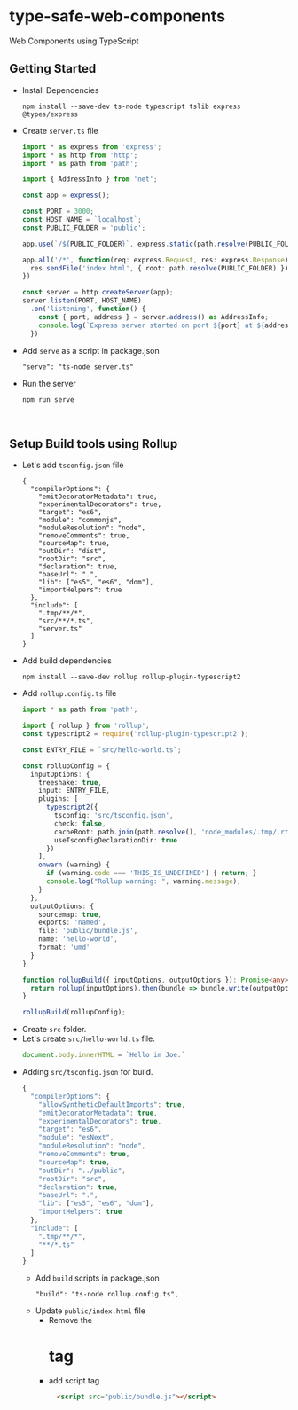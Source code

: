 # type-safe-web-components
Web Components using TypeScript

## Getting Started
* Install Dependencies
  ```
  npm install --save-dev ts-node typescript tslib express @types/express
  ```
* Create `server.ts` file
  ```typescript
  import * as express from 'express';
  import * as http from 'http';
  import * as path from 'path';

  import { AddressInfo } from 'net';

  const app = express();

  const PORT = 3000;
  const HOST_NAME = `localhost`;
  const PUBLIC_FOLDER = 'public';

  app.use(`/${PUBLIC_FOLDER}`, express.static(path.resolve(PUBLIC_FOLDER)));

  app.all('/*', function(req: express.Request, res: express.Response) {
    res.sendFile('index.html', { root: path.resolve(PUBLIC_FOLDER) })
  })

  const server = http.createServer(app);
  server.listen(PORT, HOST_NAME)
    .on('listening', function() {
      const { port, address } = server.address() as AddressInfo;
      console.log(`Express server started on port ${port} at ${address}.`); 
    })
  ```
* Add `serve` as a script in package.json
  ```
  "serve": "ts-node server.ts"
  ```
* Run the server
  ```
  npm run serve
  ```
<br />

## Setup Build tools using Rollup
* Let's add `tsconfig.json` file
  ```
  {
    "compilerOptions": {
      "emitDecoratorMetadata": true,
      "experimentalDecorators": true,
      "target": "es6",
      "module": "commonjs",
      "moduleResolution": "node",
      "removeComments": true,
      "sourceMap": true,
      "outDir": "dist",
      "rootDir": "src",
      "declaration": true,
      "baseUrl": ".",
      "lib": ["es5", "es6", "dom"],
      "importHelpers": true
    },
    "include": [
      ".tmp/**/*",
      "src/**/*.ts",
      "server.ts"
    ]
  }
  ```
* Add build dependencies
  ```
  npm install --save-dev rollup rollup-plugin-typescript2
  ```
* Add `rollup.config.ts` file
  ```typescript
  import * as path from 'path';

  import { rollup } from 'rollup';
  const typescript2 = require('rollup-plugin-typescript2');

  const ENTRY_FILE = `src/hello-world.ts`;

  const rollupConfig = {
    inputOptions: {
      treeshake: true,
      input: ENTRY_FILE,
      plugins: [
        typescript2({
          tsconfig: 'src/tsconfig.json',
          check: false,
          cacheRoot: path.join(path.resolve(), 'node_modules/.tmp/.rts2_cache'), 
          useTsconfigDeclarationDir: true       
        })
      ],
      onwarn (warning) {
        if (warning.code === 'THIS_IS_UNDEFINED') { return; }
        console.log("Rollup warning: ", warning.message);
      }
    },
    outputOptions: {
      sourcemap: true,
      exports: 'named',
      file: 'public/bundle.js',
      name: 'hello-world', 
      format: 'umd'
    }
  }

  function rollupBuild({ inputOptions, outputOptions }): Promise<any> {
    return rollup(inputOptions).then(bundle => bundle.write(outputOptions));
  }

  rollupBuild(rollupConfig);
  ```
* Create `src` folder.
* Let's create `src/hello-world.ts` file.
  ```typescript
  document.body.innerHTML = `Hello im Joe.`
  ```
* Adding `src/tsconfig.json` for build.
  ```typescript
  {
    "compilerOptions": {
      "allowSyntheticDefaultImports": true,
      "emitDecoratorMetadata": true,
      "experimentalDecorators": true,
      "target": "es6",
      "module": "esNext",
      "moduleResolution": "node",
      "removeComments": true,
      "sourceMap": true,
      "outDir": "../public",
      "rootDir": "src",
      "declaration": true,
      "baseUrl": ".",
      "lib": ["es5", "es6", "dom"],
      "importHelpers": true
    },
    "include": [
      ".tmp/**/*",
      "**/*.ts"
    ]
  }
  ```
  * Add `build` scripts in package.json
    ```
    "build": "ts-node rollup.config.ts",
    ```
  * Update `public/index.html` file
    * Remove the <h1> tag
    * add script tag
      ```html
        <script src="public/bundle.js"></script>
      ```
